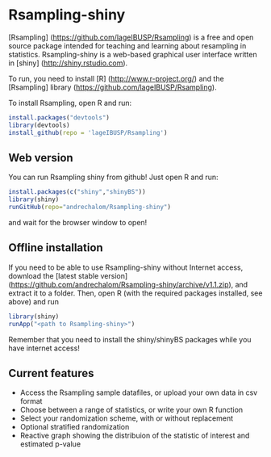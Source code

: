 # Rsampling-shiny

[Rsampling] (https://github.com/lageIBUSP/Rsampling) is a free and open source package intended for 
teaching and learning about resampling in statistics. Rsampling-shiny is a web-based graphical user interface
written in [shiny] (http://shiny.rstudio.com).

To run, you need to install [R] (http://www.r-project.org/) and the [Rsampling] library (https://github.com/lageIBUSP/Rsampling).

To install Rsampling, open R and run:
```R
install.packages("devtools")
library(devtools)
install_github(repo = 'lageIBUSP/Rsampling')
```

## Web version
You can run Rsampling shiny from github! Just open R and run:
```R
install.packages(c("shiny","shinyBS"))
library(shiny)
runGitHub(repo="andrechalom/Rsampling-shiny")
``` 
and wait for the browser window to open!

## Offline installation
If you need to be able to use Rsampling-shiny without Internet access, download the [latest stable version] 
(https://github.com/andrechalom/Rsampling-shiny/archive/v1.1.zip), 
and extract it to a folder. Then, open R (with the required packages installed, see above) and run
```R
library(shiny)
runApp("<path to Rsampling-shiny>")
```
Remember that you need to install the shiny/shinyBS packages while you have internet access!

## Current features
* Access the Rsampling sample datafiles, or upload your own data in csv format
* Choose between a range of statistics, or write your own R function
* Select your randomization scheme, with or without replacement
* Optional stratified randomization
* Reactive graph showing the distribuion of the statistic of interest and estimated p-value
